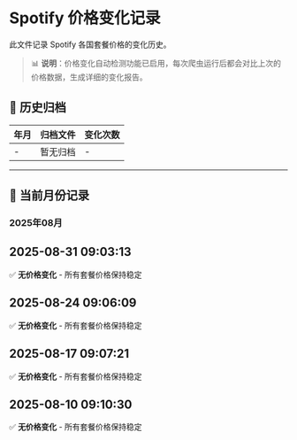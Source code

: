# Spotify 价格变化记录

此文件记录 Spotify 各国套餐价格的变化历史。

> 📊 **说明**：价格变化自动检测功能已启用，每次爬虫运行后都会对比上次的价格数据，生成详细的变化报告。

## 📁 历史归档

| 年月 | 归档文件 | 变化次数 |
|------|----------|----------|
| - | 暂无归档 | - |

---

## 📅 当前月份记录

### 2025年08月

## 2025-08-31 09:03:13

✅ **无价格变化** - 所有套餐价格保持稳定



## 2025-08-24 09:06:09

✅ **无价格变化** - 所有套餐价格保持稳定



## 2025-08-17 09:07:21

✅ **无价格变化** - 所有套餐价格保持稳定



## 2025-08-10 09:10:30

✅ **无价格变化** - 所有套餐价格保持稳定



